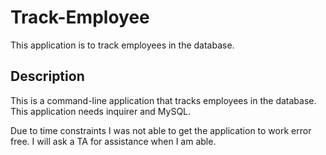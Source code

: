 # Track-Employee
This application is to track employees in the database.

## Description
This is a command-line application that tracks employees in the database.
This application needs inquirer and MySQL.

Due to time constraints I was not able to get the application to work error free. I will ask a TA for assistance when I am able.
